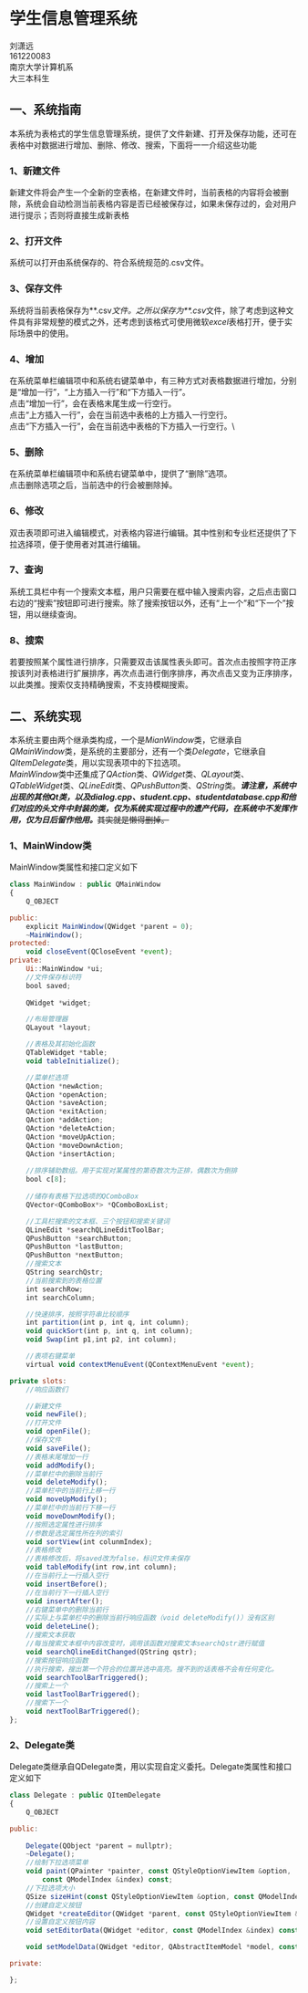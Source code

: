 # 学生信息管理系统
刘潇远\
161220083\
南京大学计算机系\
大三本科生

## 一、系统指南
本系统为表格式的学生信息管理系统，提供了文件新建、打开及保存功能，还可在表格中对数据进行增加、删除、修改、搜索，下面将一一介绍这些功能
### 1、新建文件
新建文件将会产生一个全新的空表格，在新建文件时，当前表格的内容将会被删除，系统会自动检测当前表格内容是否已经被保存过，如果未保存过的，会对用户进行提示；否则将直接生成新表格
### 2、打开文件
系统可以打开由系统保存的、符合系统规范的.csv文件。
### 3、保存文件
系统将当前表格保存为**.csv*文件。之所以保存为**.csv*文件，除了考虑到这种文件具有非常规整的模式之外，还考虑到该格式可使用微软*excel*表格打开，便于实际场景中的使用。
### 4、增加
在系统菜单栏编辑项中和系统右键菜单中，有三种方式对表格数据进行增加，分别是“增加一行”，“上方插入一行”和“下方插入一行”。\
点击“增加一行”，会在表格末尾生成一行空行。\
点击“上方插入一行”，会在当前选中表格的上方插入一行空行。\
点击“下方插入一行”，会在当前选中表格的下方插入一行空行。\
### 5、删除
在系统菜单栏编辑项中和系统右键菜单中，提供了“删除”选项。\
点击删除选项之后，当前选中的行会被删除掉。
### 6、修改
双击表项即可进入编辑模式，对表格内容进行编辑。其中性别和专业栏还提供了下拉选择项，便于使用者对其进行编辑。
### 7、查询
系统工具栏中有一个搜索文本框，用户只需要在框中输入搜索内容，之后点击窗口右边的“搜索”按钮即可进行搜索。除了搜索按钮以外，还有“上一个”和“下一个”按钮，用以继续查询。
### 8、搜索
若要按照某个属性进行排序，只需要双击该属性表头即可。首次点击按照字符正序按该列对表格进行扩展排序，再次点击进行倒序排序，再次点击又变为正序排序，以此类推。搜索仅支持精确搜索，不支持模糊搜索。
## 二、系统实现
本系统主要由两个继承类构成，一个是*MianWindow*类，它继承自*QMainWindow*类，是系统的主要部分，还有一个类*Delegate*，它继承自*QItemDelegate*类，用以实现表项中的下拉选项。\
*MainWindow*类中还集成了*QAction*类、*QWidget*类、*QLayout*类、*QTableWidget*类、*QLineEdit*类、*QPushButton*类、*QString*类。**_请注意，系统中出现的其他Qt类，以及dialog.cpp、student.cpp、studentdatabase.cpp和他们对应的头文件中封装的类，仅为系统实现过程中的遗产代码，在系统中不发挥作用，仅为日后留作他用。_**~~其实就是懒得删掉。~~
### 1、MainWindow类
MainWindow类属性和接口定义如下
```javascript
class MainWindow : public QMainWindow
{
    Q_OBJECT

public:
    explicit MainWindow(QWidget *parent = 0);
    ~MainWindow();
protected:
    void closeEvent(QCloseEvent *event);
private:
    Ui::MainWindow *ui;
    //文件保存标识符
    bool saved;
    
    QWidget *widget;

    //布局管理器
    QLayout *layout;

    //表格及其初始化函数
    QTableWidget *table;
    void tableInitialize();

    //菜单栏选项
    QAction *newAction;
    QAction *openAction;
    QAction *saveAction;
    QAction *exitAction;
    QAction *addAction;
    QAction *deleteAction;
    QAction *moveUpAction;
    QAction *moveDownAction;
    QAction *insertAction;
    
    //排序辅助数组。用于实现对某属性的第奇数次为正排，偶数次为倒排
    bool c[8];
    
    //储存有表格下拉选项的QComboBox
    QVector<QComboBox*> *QComboBoxList;

    //工具栏搜索的文本框、三个按钮和搜索关键词
    QLineEdit *searchQLineEditToolBar;
    QPushButton *searchButton;
    QPushButton *lastButton;
    QPushButton *nextButton;
    //搜索文本
    QString searchQstr;
    //当前搜索到的表格位置
    int searchRow;
    int searchColumn;

    //快速排序，按照字符串比较顺序   
    int partition(int p, int q, int column);
    void quickSort(int p, int q, int column);
    void Swap(int p1,int p2, int column);

    //表项右键菜单
    virtual void contextMenuEvent(QContextMenuEvent *event);

private slots:
    //响应函数们

    //新建文件
    void newFile();
    //打开文件
    void openFile();
    //保存文件
    void saveFile();
    //表格末尾增加一行
    void addModify();
    //菜单栏中的删除当前行
    void deleteModify();
    //菜单栏中的当前行上移一行
    void moveUpModify();
    //菜单栏中的当前行下移一行
    void moveDownModify();
    //按照选定属性进行排序
    //参数是选定属性所在列的索引
    void sortView(int colunmIndex);
    //表格修改
    //表格修改后，将saved改为false，标识文件未保存
    void tableModify(int row,int column);
    //在当前行上一行插入空行
    void insertBefore();
    //在当前行下一行插入空行
    void insertAfter();
    //右键菜单中的删除当前行
    //实际上与菜单栏中的删除当前行响应函数（void deleteModify()）没有区别
    void deleteLine();
    //搜索文本获取
    //每当搜索文本框中内容改变时，调用该函数对搜索文本searchQstr进行赋值
    void searchQlineEditChanged(QString qstr);
    //搜索按钮响应函数
    //执行搜索，搜出第一个符合的位置并选中高亮。搜不到的话表格不会有任何变化。
    void searchToolBarTriggered();
    //搜索上一个
    void lastToolBarTriggered();
    //搜索下一个
    void nextToolBarTriggered();
};
```
### 2、Delegate类
Delegate类继承自QDelegate类，用以实现自定义委托。Delegate类属性和接口定义如下
```javascript
class Delegate : public QItemDelegate
{
    Q_OBJECT

public:
    
    Delegate(QObject *parent = nullptr);
    ~Delegate();
    //绘制下拉选项菜单
    void paint(QPainter *painter, const QStyleOptionViewItem &option,
        const QModelIndex &index) const;
    //下拉选项大小
    QSize sizeHint(const QStyleOptionViewItem &option, const QModelIndex &index) const;
    //创建自定义按钮
    QWidget *createEditor(QWidget *parent, const QStyleOptionViewItem &option, const QModelIndex &index) const;
    //设置自定义按钮内容
    void setEditorData(QWidget *editor, const QModelIndex &index) const;

    void setModelData(QWidget *editor, QAbstractItemModel *model, const QModelIndex &index) const;

private:

};
```
